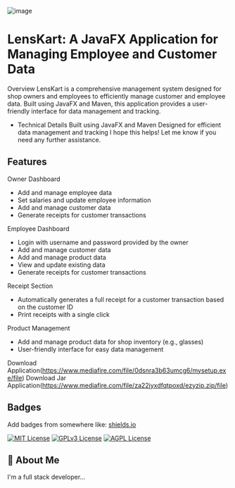 ![image](https://github.com/Unknown458/lenskart_workspace/assets/149869027/7b458976-119f-45e5-a080-3251bbedb20f)
 # LensKart: A JavaFX Application for Managing Employee and Customer Data
Overview
LensKart is a comprehensive management system designed for shop owners and employees to efficiently manage customer and employee data. Built using JavaFX and Maven, this application provides a user-friendly interface for data management and tracking.

- Technical Details
Built using JavaFX and Maven
Designed for efficient data management and tracking
I hope this helps! Let me know if you need any further assistance.


## Features
Owner Dashboard
- Add and manage employee data
- Set salaries and update employee information
- Add and manage customer data
- Generate receipts for customer transactions

Employee Dashboard
- Login with username and password provided by the owner
- Add and manage customer data
- Add and manage product data
- View and update existing data
- Generate receipts for customer transactions

Receipt Section
- Automatically generates a full receipt for a customer transaction based on the customer ID
- Print receipts with a single click

Product Management
- Add and manage product data for shop inventory (e.g., glasses)
- User-friendly interface for easy data management

Download Application(https://www.mediafire.com/file/0dsnra3b63umcg6/mysetup.exe/file) 
Download Jar Application(https://www.mediafire.com/file/za22jyxdfqtpoxd/ezyzip.zip/file)

## Badges

Add badges from somewhere like: [shields.io](https://shields.io/)

[![MIT License](https://img.shields.io/badge/License-MIT-green.svg)](https://choosealicense.com/licenses/mit/)
[![GPLv3 License](https://img.shields.io/badge/License-GPL%20v3-yellow.svg)](https://opensource.org/licenses/)
[![AGPL License](https://img.shields.io/badge/license-AGPL-blue.svg)](http://www.gnu.org/licenses/agpl-3.0)


## 🚀 About Me
I'm a full stack developer...

